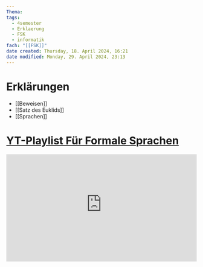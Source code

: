 ```yaml
---
Thema: 
tags:
  - 4semester
  - Erklaerung
  - FSK
  - informatik
fach: "[[FSK]]"
date created: Thursday, 18. April 2024, 16:21
date modified: Monday, 29. April 2024, 23:13
---
```


# Erklärungen

- [[Beweisen]]
- [[Satz des Euklids]]
- [[Sprachen]]

# [YT-Playlist Für Formale Sprachen](https://youtube.com/playlist?list=PLG_1tsKrsKVO2ANHX68UbrNgt7gZuH37H&si=P7VkP7JsWEl-4oLo)

<div style="position: relative; width: 100%; height: 0; padding-bottom: 56.25%;">
    <iframe src="https://www.youtube-nocookie.com/embed/videoseries?si=OI_p_Q84Zi8xFs0U&amp;list=PLG_1tsKrsKVO2ANHX68UbrNgt7gZuH37H" title="YouTube video player" style="position: absolute; top: 0; left: 0; width: 100%; height: 100%;" frameborder="0" allow="accelerometer; autoplay; clipboard-write; encrypted-media; gyroscope; picture-in-picture; web-share" referrerpolicy="strict-origin-when-cross-origin" allowfullscreen></iframe>
</div>


